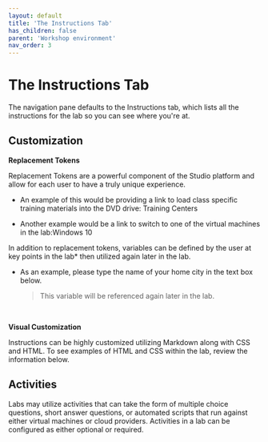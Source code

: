 ```yaml
---
layout: default
title: 'The Instructions Tab'
has_children: false
parent: 'Workshop environment'
nav_order: 3
---
```


# The Instructions Tab

The navigation pane defaults to the Instructions tab, which lists all the instructions for the lab so you can see where you're at.


## Customization

**Replacement Tokens**

Replacement Tokens are a powerful component of the Studio platform and allow for each user to have a truly unique experience.

- An example of this would be providing a link to load class specific training materials into the DVD drive: Training Centers

* Another example would be a link to switch to one of the virtual machines in the lab:Windows 10

In addition to replacement tokens, variables can be defined by the user at key points in the lab* then utilized again later in the lab.

* As an example, please type the name of your home city in the text box below.

    > This variable will be referenced again later in the lab.

<br>

**Visual Customization**

Instructions can be highly customized utilizing Markdown along with CSS and HTML. To see examples of HTML and CSS within the lab, review the information below.

## Activities

Labs may utilize activities that can take the form of multiple choice questions, short answer questions, or automated scripts that run against either virtual machines or cloud providers. Activities in a lab can be configured as either optional or required.

